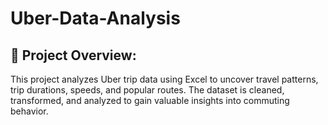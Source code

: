 # Uber-Data-Analysis

## 🚀 Project Overview:
This project analyzes Uber trip data using Excel to uncover travel patterns, trip durations, speeds, and popular routes. The dataset is cleaned, transformed, and analyzed to gain valuable insights into commuting behavior.
